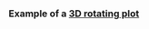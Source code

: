 
### Example of a [3D rotating plot](https://htmlpreview.github.io/?https://github.com/EvaAlmansa/testing/blob/master/testing_embryo.html)  

